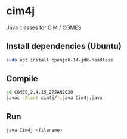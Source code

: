 # cim4j
Java classes for CIM / CGMES

## Install dependencies (Ubuntu)
```bash
sudo apt install openjdk-14-jdk-headless
```

## Compile
```bash
cd CGMES_2.4.15_27JAN2020
javac -Xlint cim4j/*.java Cim4j.java
```

## Run
```bash
java Cim4j <filename>
```

